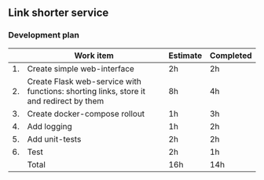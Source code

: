 ## Link shorter service

### Development plan
|   | Work item  | Estimate | Completed |
|---|---|---|---|
| 1. | Create simple web-interface  | 2h  | 2h |
| 2. | Create Flask web-service with functions: shorting links, store it and redirect by them | 8h | 4h |
| 3. | Create docker-compose rollout  | 1h | 3h |
| 4. | Add logging  | 1h | 2h  |
| 5. | Add unit-tests  | 2h | 2h |
| 6. | Test  | 2h | 1h |
|  | Total | 16h | 14h |